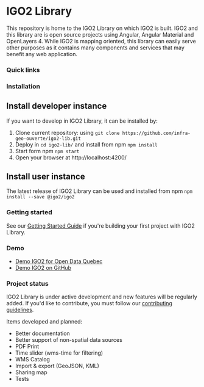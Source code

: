 # IGO2 Library

This repository is home to the IGO2 Library on which IGO2 is built. IGO2 and this library are is open source projects using Angular, Angular Material and OpenLayers 4. While IGO2 is mapping oriented, this library can easily serve other purposes as it contains many components and services that may benefit any web application.

### Quick links

### Installation

## Install developer instance
If you want to develop in IGO2 Library, it can be installed by:
1. Clone current repository: using `git clone https://github.com/infra-geo-ouverte/igo2-lib.git`
2. Deploy in `cd igo2-lib/` and install from npm `npm install`
3. Start form npm `npm start`
4. Open your browser at http://localhost:4200/

## Install user instance
The latest release of IGO2 Library can be used and installed from npm `npm install --save @igo2/igo2`

### Getting started

See our [Getting Started Guide](https://github.com/infra-geo-ouverte/igo2-lib/blob/master/guides/getting-started.md)
if you're building your first project with IGO2 Library.

### Demo

- [Demo IGO2 for Open Data Quebec](https://geoegl.msp.gouv.qc.ca/igo2/apercu-qc/)
- [Demo IGO2 on GitHub](https://github.com/infra-geo-ouverte/igo2#table-of-content-english)

### Project status

IGO2 Library is under active development and new features will be regularly added. If you'd like to contribute, you must follow our [contributing guidelines](https://github.com/infra-geo-ouverte/igo2-lib/blob/master/CONTRIBUTING.md).

Items developed and planned:
- Better documentation
- Better support of non-spatial data sources
- PDF Print
- Time slider (wms-time for filtering)
- WMS Catalog
- Import & export (GeoJSON, KML)
- Sharing map
- Tests
